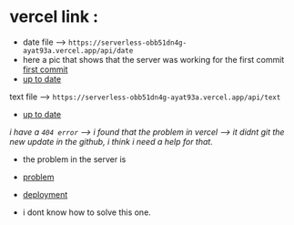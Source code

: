 # vercel link : 

- date file --> `https://serverless-obb51dn4g-ayat93a.vercel.app/api/date`
- here a pic that shows that the server was working for the first commit [first commit](./Images/first_commit.PNG)
-  [up to date](./Images/up_to_date_date.PNG)


text file --> `https://serverless-obb51dn4g-ayat93a.vercel.app/api/text`
- [up to date](./Images/up_to_date_text.PNG)

*i have a `404 error` --> i found that the problem in vercel --> it didnt git the new update in the github, i think i need a help for that.*

- the problem in the server is 
- [problem](./Images/the_problem.PNG)
- [deployment](./Images/github.PNG)

- i dont know how to solve this one. 